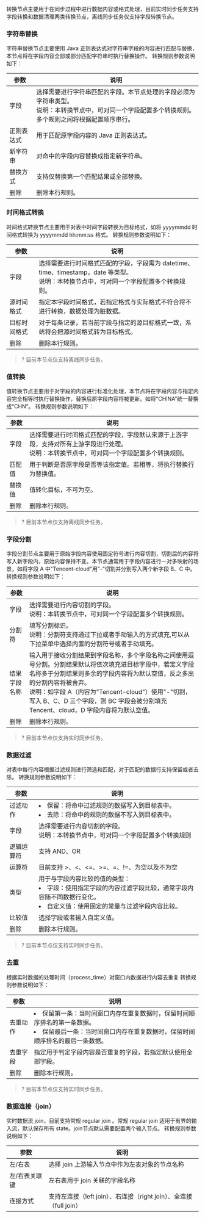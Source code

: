 转换节点主要用于在同步过程中进行数据内容或格式处理，目前实时同步任务支持字段转换和数据清理两类转换节点，离线同步任务仅支持字段转换节点。
### 字符串替换
字符串替换节点主要使用 Java 正则表达式对字符串字段的内容进行匹配与替换，本节点将在字段内容全部或部分匹配字符串时执行替换操作。
转换规则参数说明如下：

| 参数 | 说明 | 
|---------|---------|
| 字段	| 选择需要进行字符串匹配的字段。本节点处理的字段必须为字符串类型。<br>说明：本转换节点中，可对同一个字段配置多个转换规则。多个规则之间将根据配置顺序串行。| 
| 正则表达式	| 用于匹配原字段内容的 Java 正则表达式。| 
| 新字符串	| 对命中的字段内容替换成指定新字符串。| 
| 替换方式	| 支持仅替换第一个匹配结果或全部替换。| 
| 删除	| 删除本行规则。| 

### 时间格式转换
时间格式转换节点主要用于对表中时间字段转换为目标格式，如将 yyyymmdd 时间格式转换为 yyyymmdd hh:mm:ss 格式。
转换规则参数说明如下：

| 参数 | 说明 |
|---------|---------|
| 字段	| 选择需要进行时间格式匹配的字段，字段需为 datetime、time、timestamp，date 等类型。<br>说明：本转换节点中，可对同一个字段配置多个转换规则。| 
| 源时间格式	| 指定本字段时间格式，若指定格式与实际格式不符合将不进行转换，数据处理为脏数据。| 
| 目标时间格式	| 对于每条记录，若当前字段与指定的源目标格式一致，系统将会把源时间格式转为目标格式。| 
| 删除	| 删除本行规则。| 

>? 目前本节点仅支持离线同步任务。

### 值转换
值转换节点主要用于对字段的内容进行标准化处理，本节点将在字段内容与指定内容完全相等时执行替换操作，替换后原字段内容将被更新。如将“CHINA”统一替换成“CHN”。
转换规则参数说明如下：

| 参数 | 说明 | 
|---------|---------|
| 字段	| 选择需要进行时间格式匹配的字段，字段默认来源于上游字段，支持对所有上游字段进行处理。<br>说明：本转换节点中，可对同一个字段配置多个转换规则。| 
| 匹配值	| 用于判断是否原字段是否等该指定值。若相等，将执行替换行为替换值。|
| 替换值| 	值转化目标，不可为空。| 
| 删除	| 删除本行规则。| 

>? 目前本节点仅支持离线同步任务。

### 字段分割
字段分割节点主要用于原始字段内容使用固定符号进行内容切割，切割后的内容将写入新字段内，原始内容保持不变。本节点通常用于字段内容进行一对多映射的场景，如将字段 A 中"Tencent-cloud"用"-"切割并分别写入两个新字段 B、C 中。
转换规则参数说明如下：

| 参数 | 说明 |
|---------|---------|
| 字段| 	选择需要进行内容切割的字段。<br>说明：本转换节点中，可对同一个字段配置多个转换规则。| 
| 分割符	| 填写分割标识。<br>说明：分割符支持通过下拉或者手动输入的方式填充,可以从下拉菜单中选择内置的分割符号或者手动填充。| 
| 结果字段名称	| 输入用于接收分割结果到字段名称，多个字段名称之间使用逗号分割。分割结果默认将依次填充进目标字段中，若定义字段名称多于分割结果则多余的字段内容将为默认空值，反之多出的分割内容将被舍弃。<br>说明：如字段 A（内容为"Tencent-cloud"）使用"-"切割，写入 B、C、D 三个字段，则 BC 字段会被分别填充 Tencent、cloud，D 字段内容将为默认空值。| 
| 删除	| 删除本行规则。| 

>? 目前本节点仅支持实时同步任务。


### 数据过滤
对表中每行内容根据过滤规则进行筛选和匹配，对于匹配的数据行支持保留或者去除。
转换规则参数说明如下：

| 参数 | 说明 | 
|---------|---------|
| 过滤动作	| <li>保留：将命中过滤规则的数据写入到目标表中。<li>去除：将命中的规则的数据不写入到目标表中。| 
| 字段	| 选择需要进行内容切割的字段。<br>说明：本转换节点中，可对同一个字段配置多个转换规则| 
| 逻辑运算符	| 支持 AND、OR| 
| 运算符	| 目前支持 >、<、<=、>=、=、!=、为空以及不为空| 
| 类型	| 用于与字段内容比较的值的类型：<li>字段：使用指定字段的内容过滤字段比较，通常字段内容随不同数据行变化。<li>自定义值：使用固定的常量与过滤字段内容比较。| 
| 比较值	| 选择字段或者输入自定义值。| 
| 删除	| 删除本行规则。| 

>? 目前本节点仅支持实时同步任务。

### 去重
根据实时数据的处理时间（process_time）对窗口内数据进行内容去重复
转换规则参数说明如下：

| 参数 | 说明 | 
|---------|---------|
| 去重动作	|<li>保留第一条：当时间窗口内存在重复数据时，保留时间顺序排名的第一条数据。<li>保留最后一条：当时间窗口内存在重复数据时，保留时间顺序排名的最后一条数据。| 
| 去重字段	| 指定用于判定字段内容是否重复的字段，若指定默认使用全部字段。| 
| 删除	| 删除本行规则。| 


>? 目前本节点仅支持实时同步任务。

### 数据连接（join）
实时数据流 join，目前支持常规 regular join 。常规 regular join 适用于有界的输入流，默认保存所有 state。join节点默认需要配置两个输入节点。
转换规则参数说明如下：

| 参数 | 说明 | 
|---------|---------|
| 左/右表	| 选择 join 上游输入节点中作为左表对象的节点名称| 
| 左/右表关联键	| 左右表用于 join 关联的字段名称| 
| 连接方式	| 支持左连接（left join）、右连接（right join）、全连接（full join）| 


